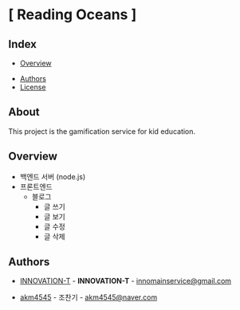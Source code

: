 # [ Reading Oceans ]
## Index
  - [Overview](#overview) 
  <!-- - [Getting Started](#getting-started) -->
  <!-- - [Contributing](#contributing) -->
  - [Authors](#authors)
  - [License](#license)
<!--  Other options to write Readme
  - [Deployment](#deployment)
  - [Used or Referenced Projects](Used-or-Referenced-Projects)
-->
## About
<!--Wirte one paragraph of project description -->  
This project is the gamification service for kid education.

## Overview

<!-- 프로젝트에 대한 대략적인 설명 -->
- 백엔드 서버 (node.js)
- 프론트엔드
  - 블로그 
    - 글 쓰기
    - 글 보기 
    - 글 수정
    - 글 삭제

<!-- **If you use this template, you can use this function**
- Issue Template
- Pull Request Template
- Commit Template
- Readme Template
- Contribute Template
- Pull Request Build Test(With Github Actions) -->
<!-- 
## Getting Started
**click `Use this template` and use this template!** -->
<!--
### Depencies
 Write about need to install the software and how to install them 
-->
<!-- ### Installing -->
<!-- A step by step series of examples that tell you how to get a development 
env running

Say what the step will be

    Give the example

And repeat

    until finished
-->
<!-- 1. Click `Use this template` button 
2. Create New Repository
3. Update Readme and Others(Other features are noted in comments.) -->
<!--
## Deployment
 Add additional notes about how to deploy this on a live system
 -->


<!-- Write the way to contribute -->
<!-- 
## Contributing
I am looking for someone to help with this project. Please advise and point out.  
Please read [CONTRIBUTING.md](CONTRIBUTING.md) for details on our code
of conduct, and the process for submitting pull requests to us.
-->
## Authors
  <!-- - [INNOVATION-T](https://innovation-t.com) - **INNOVATION-T** - <innomainservice@gmail.com> -->
- [INNOVATION-T](https://github.com/innovation-t) - **INNOVATION-T** - <innomainservice@gmail.com>
<!-- 여기 참여한 개발자 계정명 / ( 링크 ) , 이름, -메일주소 -->
* [akm4545](https://github.com/akm4545) - 조찬기 - akm4545@naver.com
<!-- 
See also the list of [contributors](https://github.com/always0ne/readmeTemplate/contributors)
who participated in this project. -->
<!--
## Used or Referenced Projects
 - [referenced Project](project link) - **LICENSE** - little-bit introduce
-->
